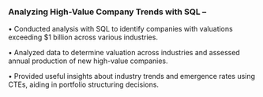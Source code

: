 ### **Analyzing High-Value Company Trends with SQL –**

•	Conducted analysis with SQL to identify companies with valuations exceeding $1 billion across various industries.

•	Analyzed data to determine valuation across industries and assessed annual production of new high-value companies.

•	Provided useful insights about industry trends and emergence rates using CTEs, aiding in portfolio structuring decisions. 

